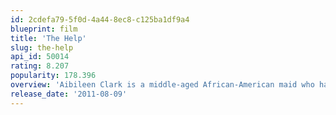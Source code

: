 ```yaml
---
id: 2cdefa79-5f0d-4a44-8ec8-c125ba1df9a4
blueprint: film
title: 'The Help'
slug: the-help
api_id: 50014
rating: 8.207
popularity: 178.396
overview: 'Aibileen Clark is a middle-aged African-American maid who has spent her life raising white children and has recently lost her only son; Minny Jackson is an African-American maid who has often offended her employers despite her family''s struggles with money and her desperate need for jobs; and Eugenia "Skeeter" Phelan is a young white woman who has recently moved back home after graduating college to find out her childhood maid has mysteriously disappeared. These three stories intertwine to explain how life in Jackson, Mississippi revolves around "the help"; yet they are always kept at a certain distance because of racial lines.'
release_date: '2011-08-09'
---
```

